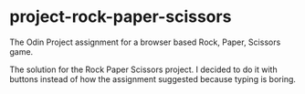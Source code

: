 # project-rock-paper-scissors
The Odin Project assignment for a browser based Rock, Paper, Scissors game.

The solution for the Rock Paper Scissors project. I decided to do it with buttons instead of how the assignment suggested because typing is boring.
